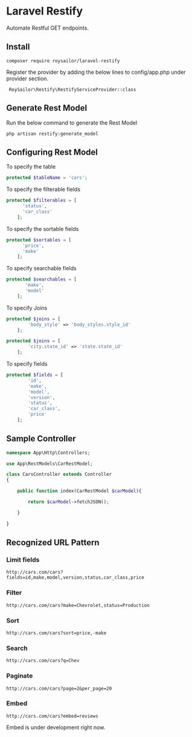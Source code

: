 Laravel Restify
=========================

Automate Restful GET endpoints.

## Install

```
composer require roysailor/laravel-restify
```

Register the provider by adding the below lines to config/app.php under provider section.

```
 RoySailor\Restify\RestifyServiceProvider::class
```

## Generate Rest Model

Run the below command to generate the Rest Model

```
php artisan restify:generate_model
```

## Configuring Rest Model

To specify the table

```php
protected $tableName = 'cars';
```

To specify the filterable fields

```php
protected $filterables = [
      'status',
      'car_class'
    ];
```

To specify the sortable fields

```php
protected $sortables = [
      'price',
      'make'
    ];
```

To specify searchable fields

```php
protected $searchables = [
       'make',
       'model'
    ];
```

To specify Joins

```php
protected $joins = [
        'body_style' => 'body_styles.style_id'
    ];
```

```php
protected $joins = [
        'city.state_id' => 'state.state_id'
    ];
```

To specify fields

```php
protected $fields = [
        'id',
        'make',
        'model',
        'version',
        'status',
        'car_class',
        'price'
    ];
```

## Sample Controller

```php
namespace App\Http\Controllers;

use App\RestModels\CarRestModel;

class CarsController extends Controller
{

    public function index(CarRestModel $carModel){

        return $carModel->fetchJSON();

    }

}
```

## Recognized URL Pattern

### Limit fields
```
http://cars.com/cars?fields=id,make,model,version,status,car_class,price
```

### Filter
```
http://cars.com/cars?make=Chevrolet,status=Production
```

### Sort
```
http://cars.com/cars?sort=price,-make
```

### Search
```
http://cars.com/cars?q=Chev
```

### Paginate
```
http://cars.com/cars?page=2&per_page=20
```

### Embed
```
http://cars.com/cars?embed=reviews
```
Embed is under development right now.
